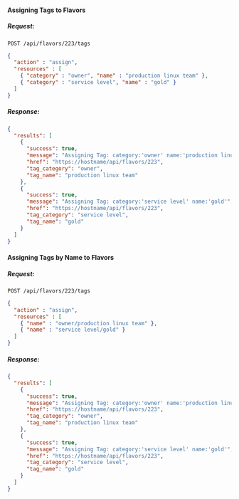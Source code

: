 #### Assigning Tags to Flavors

##### Request:

    POST /api/flavors/223/tags

``` json
{
  "action" : "assign",
  "resources" : [
    { "category" : "owner", "name" : "production linux team" },
    { "category" : "service level", "name" : "gold" }
  ]
}
```

##### Response:

``` json
{
  "results": [
    {
      "success": true,
      "message": "Assigning Tag: category:'owner' name:'production linux team'",
      "href": "https://hostname/api/flavors/223",
      "tag_category": "owner",
      "tag_name": "production linux team"
    },
    {
      "success": true,
      "message": "Assigning Tag: category:'service level' name:'gold'",
      "href": "https://hostname/api/flavors/223",
      "tag_category": "service level",
      "tag_name": "gold"
    }
  ]
}
```

#### Assigning Tags by Name to Flavors

##### Request:

    POST /api/flavors/223/tags

``` json
{
  "action" : "assign",
  "resources" : [
    { "name" : "owner/production linux team" },
    { "name" : "service level/gold" }
  ]
}
```

##### Response:

``` json
{
  "results": [
    {
      "success": true,
      "message": "Assigning Tag: category:'owner' name:'production linux team'",
      "href": "https://hostname/api/flavors/223",
      "tag_category": "owner",
      "tag_name": "production linux team"
    },
    {
      "success": true,
      "message": "Assigning Tag: category:'service level' name:'gold'",
      "href": "https://hostname/api/flavors/223",
      "tag_category": "service level",
      "tag_name": "gold"
    }
  ]
}
```
